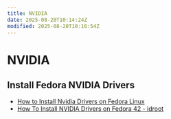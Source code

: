 ```yaml
---
title: NVIDIA
date: 2025-08-20T10:14:24Z
modified: 2025-08-20T10:16:54Z
---
```


# NVIDIA

## Install Fedora NVIDIA Drivers

* [How to Install Nvidia Drivers on Fedora Linux](https://itsfoss.com/install-nvidia-drivers-fedora/)
* [How To Install NVIDIA Drivers on Fedora 42 - idroot](https://idroot.us/install-nvidia-drivers-fedora-42/)
